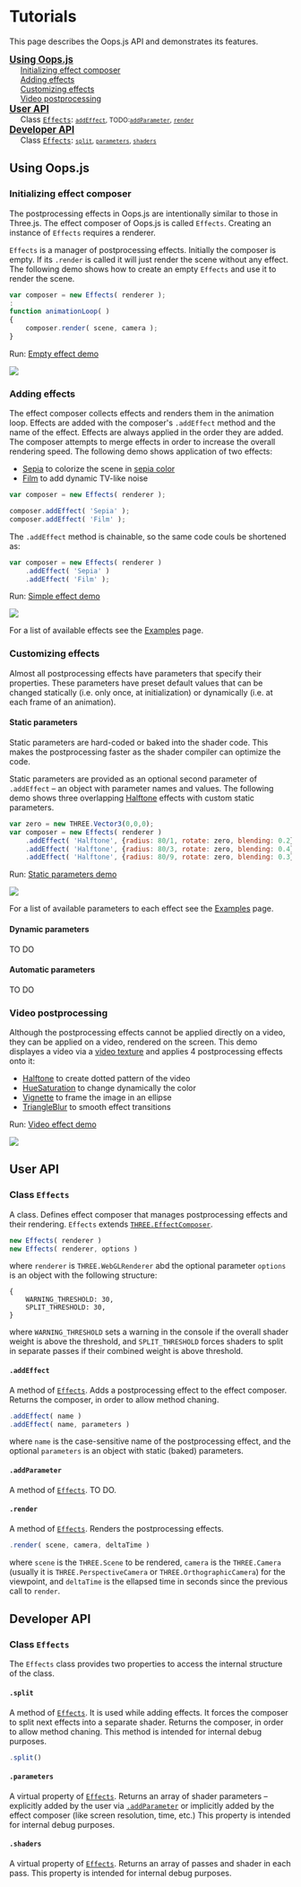 # Tutorials

This page describes the Oops.js API and demonstrates its features.

<big>**[Using Oops.js](#using-oopsjs)**</big><br>
&nbsp; &nbsp; &nbsp;[Initializing effect composer](#initializing-effect-composer)<br>
&nbsp; &nbsp; &nbsp;[Adding effects](#adding-effects)<br>
&nbsp; &nbsp; &nbsp;[Customizing effects](#customizing-effects)<br>
&nbsp; &nbsp; &nbsp;[Video postprocessing](#video-postprocessing)<br>
<big>**[User API](#user-api)**</big><br>
&nbsp; &nbsp; &nbsp;Class [`Effects`](#class-effects): <small>[`addEffect`](#addeffect), TODO:[`addParameter`](#addparameter), [`render`](#render)</small><br>
<big>**[Developer API](#developer-api)**</big><br>
&nbsp; &nbsp; &nbsp;Class [`Effects`](#class-effects2): <small>[`split`](#split), [`parameters`](#parameters), [`shaders`](#shaders)</small><br>
	



## Using Oops.js

### Initializing effect composer

The postprocessing effects in Oops.js are intentionally similar to those in
Three.js. The effect composer of Oops.js is called `Effects`. Creating an
instance of `Effects` requires a renderer.

`Effects` is a manager of postprocessing effects. Initially the composer is
empty. If its `.render` is called it will just render the scene without any
effect. The following demo shows how to create an empty `Effects` and use it
to render the scene.

```js
var composer = new Effects( renderer );
:
function animationLoop( )
{
    composer.render( scene, camera );
}
```

Run: [Empty effect demo](empty-effect/index.html)
	
[<img src="empty-effect/snapshot.jpg">](empty-effect/index.html)



### Adding effects

The effect composer collects effects and renders them in the animation loop.
Effects are added with the composer's `.addEffect` method and the name of the
effect. Effects are always applied in the order they are added. The composer
attempts to merge effects in order to increase the overall rendering speed.
The following demo shows application of two effects:
* [Sepia](../examples/index.md#sepiashader) to colorize the scene in [sepia color](https://en.wikipedia.org/wiki/Sepia_(color))
* [Film](../examples/index.md#filmshader) to add dynamic TV-like noise


```js
var composer = new Effects( renderer );

composer.addEffect( 'Sepia' );
composer.addEffect( 'Film' );
```

The `.addEffect` method is chainable, so the same code couls be shortened as:

```js
var composer = new Effects( renderer )
    .addEffect( 'Sepia' )
    .addEffect( 'Film' );
```



Run: [Simple effect demo](simple-effect/index.html)
	
[<img src="simple-effect/snapshot.jpg">](simple-effect/index.html)

For a list of available effects see the [Examples](../examples) page.



### Customizing effects

Almost all postprocessing effects have parameters that specify their properties.
These parameters have preset default values that can be changed statically (i.e.
only once, at initialization) or dynamically (i.e. at each frame of an animation). 

#### Static parameters

Static parameters are hard-coded or baked into the shader code. This makes the
postprocessing faster as the shader compiler can optimize the code.

Static parameters are provided as an optional second parameter of `.addEffect`
&ndash; an object with parameter names and values. The following demo shows
three overlapping [Halftone](../examples/index.md#halftoneshader) effects with
custom static parameters.


```js
var zero = new THREE.Vector3(0,0,0);
var composer = new Effects( renderer )
    .addEffect( 'Halftone', {radius: 80/1, rotate: zero, blending: 0.2} )
    .addEffect( 'Halftone', {radius: 80/3, rotate: zero, blending: 0.4} )
    .addEffect( 'Halftone', {radius: 80/9, rotate: zero, blending: 0.3} );
```

Run: [Static parameters demo](static-parameters/index.html)
	
[<img src="static-parameters/snapshot.jpg">](static-parameters/index.html)

For a list of available parameters to each effect see the [Examples](../examples) page.




#### Dynamic parameters

TO DO




#### Automatic parameters

TO DO






### Video postprocessing

Although the postprocessing effects cannot be applied directly on a video,
they can be applied on a video, rendered on the screen. This demo displayes a video via a [video texture](https://threejs.org/docs/#api/en/textures/VideoTexture)
and applies 4 postprocessing effects onto it:
* [Halftone](../examples/index.md#halftoneshader) to create dotted pattern of the video
* [HueSaturation](../examples/index.md#huesaturationshader) to change dynamically the color
* [Vignette](../examples/index.md#vignetteshader) to frame the image in an ellipse
* [TriangleBlur](../examples/index.md#triangleblurshader) to smooth effect transitions

Run: [Video effect demo](video-effect/index.html)
	
[<img src="video-effect/snapshot.jpg">](video-effect/index.html)








## User API

### Class `Effects`

A class. Defines effect composer that manages postprocessing effects and their
rendering. `Effects` extends [`THREE.EffectComposer`](https://threejs.org/docs/#examples/en/postprocessing/EffectComposer).


```javascript
new Effects( renderer )
new Effects( renderer, options )
```
where `renderer` is `THREE.WebGLRenderer` abd the optional parameter `options` is an object with the following structure:

```
{
    WARNING_THRESHOLD: 30,
    SPLIT_THRESHOLD: 30,
}
```
where `WARNING_THRESHOLD` sets a warning in the console if the overall shader weight is above the threshold, and `SPLIT_THRESHOLD` forces shaders to split in separate passes if their combined weight is above threshold.


#### `.addEffect`

A method of [`Effects`](#effects). Adds a postprocessing effect to the effect composer. Returns the composer, in order to allow method chaning.

```javascript
.addEffect( name )
.addEffect( name, parameters )
```

where `name` is the case-sensitive name of the postprocessing effect, and the
optional `parameters` is an object with static (baked) parameters.


#### `.addParameter`

A method of [`Effects`](#effects). TO DO.


#### `.render`

A method of [`Effects`](#effects). Renders the postprocessing effects.

```javascript
.render( scene, camera, deltaTime )
```

where `scene` is the `THREE.Scene` to be rendered, `camera` is
the `THREE.Camera` (usually it is `THREE.PerspectiveCamera` or
`THREE.OrthographicCamera`) for the viewpoint, and `deltaTime`
is the ellapsed time in seconds since the previous call to `render`.


## Developer API


### Class `Effects`

The `Effects` class provides two properties to access the internal
structure of the class.


#### `.split`

A method of [`Effects`](#effects). It is used while adding effects. It forces
the composer to split next effects into a separate shader. Returns the composer,
in order to allow method chaning. This method is intended for internal debug purposes.

```js
.split()
```

#### `.parameters`

A virtual property of [`Effects`](#effects). Returns an array of shader
parameters &ndash; explicitly added by the user via [`.addParameter`](#addparameter)
or implicitly added by the effect composer (like screen resolution, time, etc.)
This property is intended for internal debug purposes.


#### `.shaders`

A virtual property of [`Effects`](#effects). Returns an array of passes and
shader in each pass. This property is intended for internal debug purposes.

